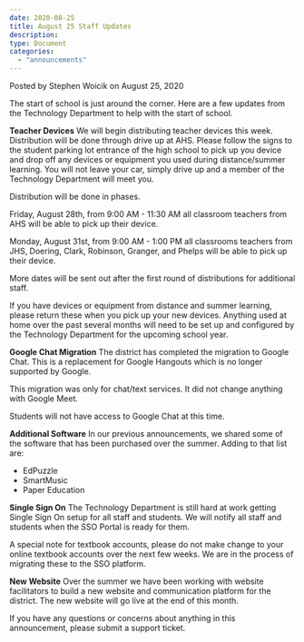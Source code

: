 ```yaml
---
date: 2020-08-25
title: August 25 Staff Updates
description:
type: Document
categories:
  - "announcements"
---
```

Posted by Stephen Woicik on August 25, 2020

The start of school is just around the corner. Here are a few updates from the Technology Department to help with the start of school.

**Teacher Devices**
We will begin distributing teacher devices this week. Distribution will be done through drive up at AHS. Please follow the signs to the student parking lot entrance of the high school to pick up you device and drop off any devices or equipment you used during distance/summer learning. You will not leave your car, simply drive up and a member of the Technology Department will meet you. 

Distribution will be done in phases. 

Friday, August 28th, from 9:00 AM - 11:30 AM all classroom teachers from AHS will be able to pick up their device.

Monday, August 31st, from 9:00 AM - 1:00 PM all classrooms teachers from JHS, Doering, Clark, Robinson, Granger, and Phelps will be able to pick up their device. 

More dates will be sent out after the first round of distributions for additional staff.

If you have devices or equipment from distance and summer learning, please return these when you pick up your new devices. Anything used at home over the past several months will need to be set up and configured by the Technology Department for the upcoming school year. 

**Google Chat Migration**
The district has completed the migration to Google Chat. This is a replacement for Google Hangouts which is no longer supported by Google. 

This migration was only for chat/text services. It did not change anything with Google Meet. 

Students will not have access to Google Chat at this time. 

**Additional Software**
In our previous announcements, we shared some of the software that has been purchased over the summer. Adding to that list are:

- EdPuzzle
- SmartMusic
- Paper Education

**Single Sign On**
The Technology Department is still hard at work getting Single Sign On setup for all staff and students. We will notify all staff and students when the SSO Portal is ready for them. 

A special note for textbook accounts, please do not make change to your online textbook accounts over the next few weeks. We are in the process of migrating these to the SSO platform. 

**New Website**
Over the summer we have been working with website facilitators to build a new website and communication platform for the district. The new website will go live at the end of this month. 

If you have any questions or concerns about anything in this announcement, please submit a support ticket.
